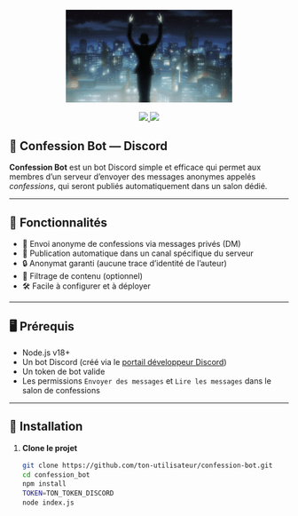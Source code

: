 <p align="center">
  <img src="https://raw.githubusercontent.com/Uwu-Kagami/Uwu-Kagami/refs/heads/main/gif/c88cc62241ed6cb2b0fb68a83e493cf9.gif" width="300"/>
</p>
<p align="center">
  <a href="https://raw.githubusercontent.com/Uwu-Kagmi/Anti-Debugger/main/LICENSE">
    <img src="https://img.shields.io/badge/License-MIT-red?style=flat-square">
  </a>
  <a href="https://github.com/Uwu-Kagami/Discord-Extension-Token-Grabber">
    <img src="https://img.shields.io/github/repo-size/Uwu-Kagami/Discord-Extension-Token-Grabber?style=flat-square">
  </a>
</p>

## 🤖 Confession Bot — Discord

**Confession Bot** est un bot Discord simple et efficace qui permet aux membres d’un serveur d’envoyer des messages anonymes appelés *confessions*, qui seront publiés automatiquement dans un salon dédié.

---

## 🔧 Fonctionnalités

- 💌 Envoi anonyme de confessions via messages privés (DM)
- 📰 Publication automatique dans un canal spécifique du serveur
- 🔒 Anonymat garanti (aucune trace d’identité de l’auteur)
- 🧼 Filtrage de contenu (optionnel)
- 🛠️ Facile à configurer et à déployer

---

## 🖥️ Prérequis

- Node.js v18+
- Un bot Discord (créé via le [portail développeur Discord](https://discord.com/developers/applications))
- Un token de bot valide
- Les permissions `Envoyer des messages` et `Lire les messages` dans le salon de confessions

---

## 🚀 Installation

1. **Clone le projet**
   ```bash
   git clone https://github.com/ton-utilisateur/confession-bot.git
   cd confession_bot
   npm install
   TOKEN=TON_TOKEN_DISCORD
   node index.js

